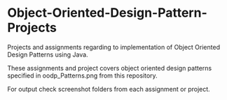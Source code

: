 # Object-Oriented-Design-Pattern-Projects
Projects and assignments regarding to implementation of Object Oriented Design Patterns using Java.

These assignments and project covers object oriented design patterns specified in oodp_Patterns.png from this repository.

For output check screenshot folders from each assignment or project.
